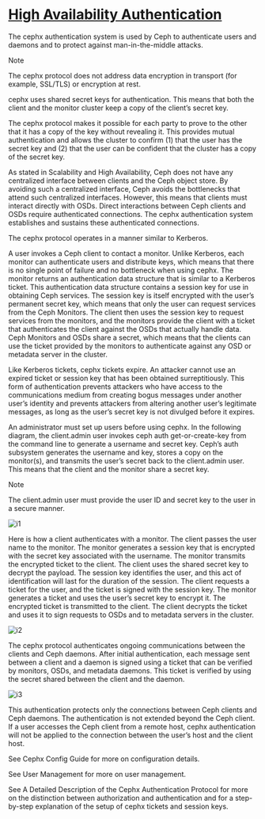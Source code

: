 # **[High Availability Authentication](https://docs.ceph.com/en/reef/architecture/#high-availability-authentication)**

The cephx authentication system is used by Ceph to authenticate users and daemons and to protect against man-in-the-middle attacks.

Note

The cephx protocol does not address data encryption in transport (for example, SSL/TLS) or encryption at rest.

cephx uses shared secret keys for authentication. This means that both the client and the monitor cluster keep a copy of the client’s secret key.

The cephx protocol makes it possible for each party to prove to the other that it has a copy of the key without revealing it. This provides mutual authentication and allows the cluster to confirm (1) that the user has the secret key and (2) that the user can be confident that the cluster has a copy of the secret key.

As stated in Scalability and High Availability, Ceph does not have any centralized interface between clients and the Ceph object store. By avoiding such a centralized interface, Ceph avoids the bottlenecks that attend such centralized interfaces. However, this means that clients must interact directly with OSDs. Direct interactions between Ceph clients and OSDs require authenticated connections. The cephx authentication system establishes and sustains these authenticated connections.

The cephx protocol operates in a manner similar to Kerberos.

A user invokes a Ceph client to contact a monitor. Unlike Kerberos, each monitor can authenticate users and distribute keys, which means that there is no single point of failure and no bottleneck when using cephx. The monitor returns an authentication data structure that is similar to a Kerberos ticket. This authentication data structure contains a session key for use in obtaining Ceph services. The session key is itself encrypted with the user’s permanent secret key, which means that only the user can request services from the Ceph Monitors. The client then uses the session key to request services from the monitors, and the monitors provide the client with a ticket that authenticates the client against the OSDs that actually handle data. Ceph Monitors and OSDs share a secret, which means that the clients can use the ticket provided by the monitors to authenticate against any OSD or metadata server in the cluster.

Like Kerberos tickets, cephx tickets expire. An attacker cannot use an expired ticket or session key that has been obtained surreptitiously. This form of authentication prevents attackers who have access to the communications medium from creating bogus messages under another user’s identity and prevents attackers from altering another user’s legitimate messages, as long as the user’s secret key is not divulged before it expires.

An administrator must set up users before using cephx. In the following diagram, the client.admin user invokes ceph auth get-or-create-key from the command line to generate a username and secret key. Ceph’s auth subsystem generates the username and key, stores a copy on the monitor(s), and transmits the user’s secret back to the client.admin user. This means that the client and the monitor share a secret key.

Note

The client.admin user must provide the user ID and secret key to the user in a secure manner.

![i1](https://docs.ceph.com/en/reef/_images/ditaa-98e822f6a4f486de7dc55635f9fb80d356ad931f.png)

Here is how a client authenticates with a monitor. The client passes the user name to the monitor. The monitor generates a session key that is encrypted with the secret key associated with the username. The monitor transmits the encrypted ticket to the client. The client uses the shared secret key to decrypt the payload. The session key identifies the user, and this act of identification will last for the duration of the session. The client requests a ticket for the user, and the ticket is signed with the session key. The monitor generates a ticket and uses the user’s secret key to encrypt it. The encrypted ticket is transmitted to the client. The client decrypts the ticket and uses it to sign requests to OSDs and to metadata servers in the cluster.

![i2](https://docs.ceph.com/en/reef/_images/ditaa-22b3096a0b880cfcdc7995b8d870653c71bd5244.png)

The cephx protocol authenticates ongoing communications between the clients and Ceph daemons. After initial authentication, each message sent between a client and a daemon is signed using a ticket that can be verified by monitors, OSDs, and metadata daemons. This ticket is verified by using the secret shared between the client and the daemon.

![i3](https://docs.ceph.com/en/reef/_images/ditaa-3a51d20eaaf90e1071e7dc84ea1fd784896d4b99.png)

This authentication protects only the connections between Ceph clients and Ceph daemons. The authentication is not extended beyond the Ceph client. If a user accesses the Ceph client from a remote host, cephx authentication will not be applied to the connection between the user’s host and the client host.

See Cephx Config Guide for more on configuration details.

See User Management for more on user management.

See A Detailed Description of the Cephx Authentication Protocol for more on the distinction between authorization and authentication and for a step-by-step explanation of the setup of cephx tickets and session keys.
